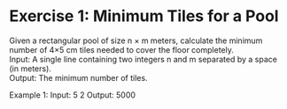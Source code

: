 # Exercise 1: Minimum Tiles for a Pool

Given a rectangular pool of size n × m meters, calculate the minimum number of 4×5 cm tiles needed to cover the floor completely.  
Input: A single line containing two integers n and m separated by a space (in meters).  
Output: The minimum number of tiles.

Example 1:
  Input: 5 2
  Output: 5000
